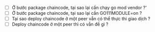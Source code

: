- [ ] Ở bước package chaincode, tại sao lại cần chạy go mod vendor ?'
- [ ] Ở bước package chaincode, tại sao lại cần GO111MODULE=on ?
- [ ] Tại sao deploy chaincode ở một peer vẫn có thể thực thi giao dịch ?
- [ ] Deploy chaincode ở một peer thì có vẫn đề gì ?